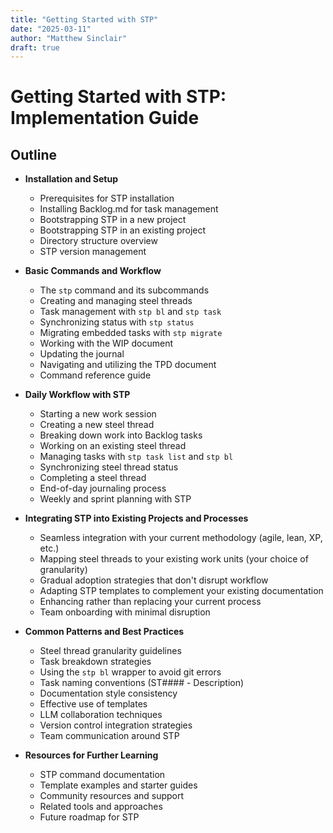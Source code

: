 ```yaml
---
title: "Getting Started with STP"
date: "2025-03-11"
author: "Matthew Sinclair"
draft: true
---
```


# Getting Started with STP: Implementation Guide

## Outline

* **Installation and Setup**
  * Prerequisites for STP installation
  * Installing Backlog.md for task management
  * Bootstrapping STP in a new project
  * Bootstrapping STP in an existing project
  * Directory structure overview
  * STP version management

* **Basic Commands and Workflow**
  * The `stp` command and its subcommands
  * Creating and managing steel threads
  * Task management with `stp bl` and `stp task`
  * Synchronizing status with `stp status`
  * Migrating embedded tasks with `stp migrate`
  * Working with the WIP document
  * Updating the journal
  * Navigating and utilizing the TPD document
  * Command reference guide

* **Daily Workflow with STP**
  * Starting a new work session
  * Creating a new steel thread
  * Breaking down work into Backlog tasks
  * Working on an existing steel thread
  * Managing tasks with `stp task list` and `stp bl`
  * Synchronizing steel thread status
  * Completing a steel thread
  * End-of-day journaling process
  * Weekly and sprint planning with STP

* **Integrating STP into Existing Projects and Processes**
  * Seamless integration with your current methodology (agile, lean, XP, etc.)
  * Mapping steel threads to your existing work units (your choice of granularity) 
  * Gradual adoption strategies that don't disrupt workflow
  * Adapting STP templates to complement your existing documentation
  * Enhancing rather than replacing your current process
  * Team onboarding with minimal disruption

* **Common Patterns and Best Practices**
  * Steel thread granularity guidelines
  * Task breakdown strategies
  * Using the `stp bl` wrapper to avoid git errors
  * Task naming conventions (ST#### - Description)
  * Documentation style consistency
  * Effective use of templates
  * LLM collaboration techniques
  * Version control integration strategies
  * Team communication around STP

* **Resources for Further Learning**
  * STP command documentation
  * Template examples and starter guides
  * Community resources and support
  * Related tools and approaches
  * Future roadmap for STP
